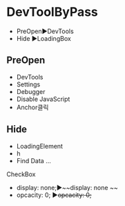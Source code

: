 # DevToolByPass
- PreOpen▶️DevTools
- Hide   ▶️LoadingBox
## PreOpen
- DevTools
- Settings
- Debugger
- Disable JavaScript
- Anchor클릭

## Hide
- LoadingElement
- h
- Find Data ...

CheckBox
- display: none;▶️~~display: none ~~
- opcacity: 0;  ▶️~~opcacity: 0;~~